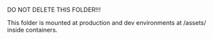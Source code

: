 DO NOT DELETE THIS FOLDER!!!

This folder is mounted at production and dev environments at /assets/
inside containers.
